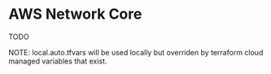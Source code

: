 # AWS Network Core

TODO

NOTE: local.auto.tfvars will be used locally but overriden by terraform cloud managed variables that exist.